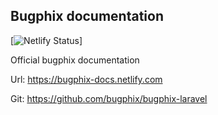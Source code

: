 ## Bugphix documentation

[![Netlify Status](https://api.netlify.com/api/v1/badges/4338bd85-69e4-4008-b059-06cb1dcf94cc/deploy-status)]

Official bugphix documentation

Url: https://bugphix-docs.netlify.com

Git: https://github.com/bugphix/bugphix-laravel
